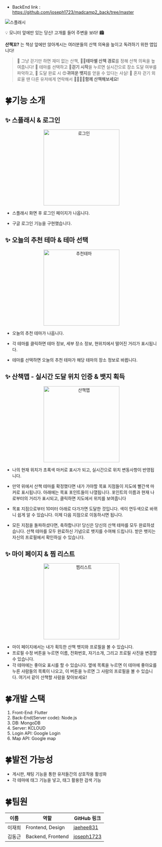 - BackEnd link : https://github.com/joseph1723/madcamp2_back/tree/master

![스플래시](https://github.com/joseph1723/Madcamp_project2/assets/108858918/cbd5aaf2-07fe-4533-8a22-65e5ddc21b9d)

💡 모니터 앞에만 있는 당신! 고개를 들어 주변을 보라! 🏙️

**산책꼬?** 는 책상 앞에만 앉아계시는 여러분들의 산책 의욕을 높이고 독려하기 위한 앱입니다!

> 💜 그냥 걷기만 하면 재미 없는 산책, 🚴‍♀️**테마별 산책 경로**를 정해 산책 의욕을 높여줍니다! 💜 테마를 선택하고 🧍**걷기 시작**을 누르면 실시간으로 장소 도달 여부를 파악하고, 💜 도달 완료 시 😍**귀여운 뱃지**를 얻을 수 있다는 사실! 💜 혼자 걷기 외로울 땐 다른 유저에게 연락해서 👨‍👨‍👧‍👧**함께 산책해보세요!**



# 🍀기능 소개


## ✨ 스플래시 & 로그인

<p align="center">
  <img src="https://github.com/joseph1723/Madcamp_project2/assets/108858918/ee812667-bfdb-4f72-a488-75a0329a79a1" alt="로그인" width="250"/>
</p>

- 스플래시 화면 후 로그인 페이지가 나옵니다.

- 구글 로그인 기능을 구현했습니다.

  

## ✨ 오늘의 추천 테마 & 테마 선택

<p align="center">
  <img src="https://github.com/joseph1723/Madcamp_project2/assets/108858918/8daf2e0c-9039-4140-b89f-126c7b1766c2" alt="추천테마" width="250"/>
</p>

- 오늘의 추천 테마가 나옵니다.

- 각 테마를 클릭하면 테마 정보, 세부 장소 정보, 현위치에서 떨어진 거리가 표시됩니다.

- 테마를 선택하면 오늘의 추천 테마가 해당 테마의 장소 정보로 바뀝니다.

  

## ✨ 산책맵 - 실시간 도달 위치 인증 & 뱃지 획득

<p align="center">
  <img src="https://github.com/joseph1723/Madcamp_project2/assets/108858918/36a70bb6-4ce5-4418-ba6a-18476767451a" alt="산책맵" width="250"/>
</p>

- 나의 현재 위치가 초록색 마커로 표시가 되고, 실시간으로 위치 변동사항이 반영됩니다.

- 만약 위에서 산책 테마를 확정했다면 내가 가야할 목표 지점들이 지도에 빨간색 마커로 표시됩니다. 아래에는 목표 포인트들이 나열됩니다. 포인트의 이름과 현재 나로부터의 거리가 표시되고, 클릭하면 지도에서 위치를 보여줍니다

- 목표 지점으로부터 10미터 아래로 다가가면 도달한 것입니다. 색이 연두색으로 바뀌니 쉽게 알 수 있습니다. 이제 다음 지점으로 이동하시면 됩니다.

- 모든 지점을 돌파하셨다면, 축하합니다! 당신은 당신의 산책 테마를 모두 완료하셨습니다. 산책 테마를 모두 완료하신 기념으로 뱃지를 수여해 드립니다. 받은 뱃지는 자신의 프로필에서 확인하실 수 있습니다.

  

## ✨ 마이 페이지 & 찜 리스트

<p align="center">
  <img src="https://github.com/joseph1723/Madcamp_project2/assets/108858918/732c2625-bb75-425f-899c-21ae1f9ff01b" alt="찜리스트" width="250"/>
</p>

- 마이 페이지에서는 내가 획득한 산책 뱃지와 프로필을 볼 수 있습니다.
- 프로필 수정 버튼을 누르면 이름, 전화번호, 자기소개, 그리고 프로필 사진을 변경할 수 있습니다.
- 각 테마에는 좋아요 표시를 할 수 있습니다. 옆에 목록을 누르면 이 테마에 좋아요를 누른 사람들의 목록이 나오고, 이 버튼을 누르면 그 사람의 프로필을 볼 수 있습니다. 여기서 같이 산책할 사람을 찾아보세요!

# 🍀개발 스택

1. Front-End: Flutter
2. Back-End(Server code): Node.js
3. DB: MongoDB
4. Server: KCLOUD
5. Login API: Google Login
6. Map API: Google map

# 🍀발전 가능성

- 게시판, 채팅 기능을 통한 유저들간의 상호작용 활성화
- 각 테마에 태그 기능을 넣고, 태그 활용한 검색 기능

# 🍀팀원


| 이름     | 역할      | GitHub 링크                          |
|----------|-----------|--------------------------------------|
| 이재희   | Frontend, Design  | [jaehee831](https://github.com/jaehee831) |
| 김동근   | Backend, Frontend   | [joseph1723](https://github.com/joseph1723) |
